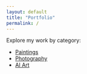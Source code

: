 ```yaml
---
layout: default
title: "Portfolio"
permalink: /
---
```


<p>Explore my work by category:</p>

<ul>
  <li><a href="{{ "/paintings/" | relative_url }}">Paintings</a></li>
  <li><a href="{{ "/photos/" | relative_url }}">Photography</a></li>
  <li><a href="{{ "/ai-art/" | relative_url }}">AI Art</a></li>
</ul>
